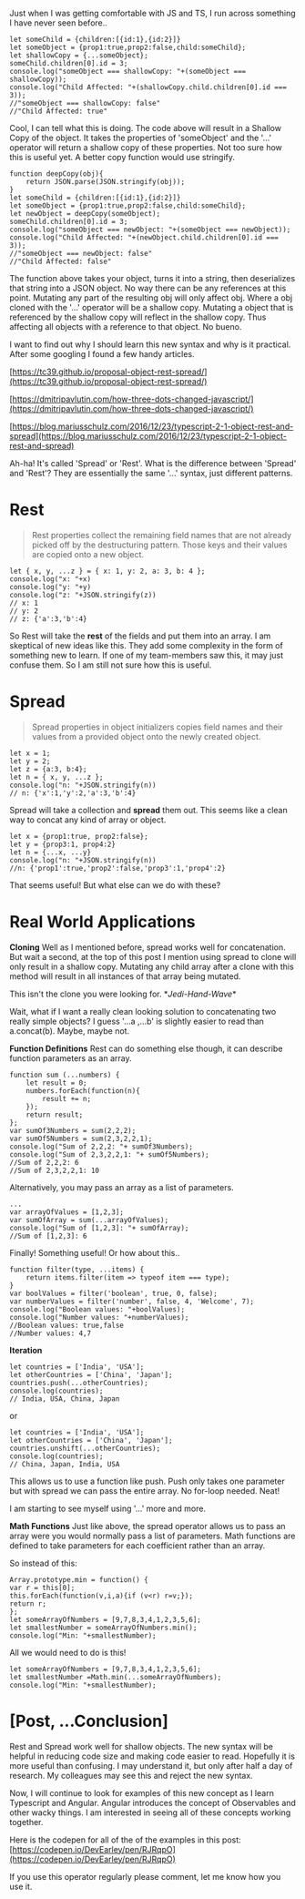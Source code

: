Just when I was getting comfortable with JS and TS, I run across something I have never seen before..

	let someChild = {children:[{id:1},{id:2}]}
	let someObject = {prop1:true,prop2:false,child:someChild};
	let shallowCopy = {...someObject}; 
	someChild.children[0].id = 3;
	console.log("someObject === shallowCopy: "+(someObject === shallowCopy));
	console.log("Child Affected: "+(shallowCopy.child.children[0].id === 3));
	//"someObject === shallowCopy: false"
	//"Child Affected: true"
	

Cool, I can tell what this is doing. The code above will result in a Shallow Copy of the object. It takes the properties of 'someObject' and the '...' operator will return a shallow copy of these properties. Not too sure how this is useful yet. A better copy function would use stringify.

	function deepCopy(obj){
		return JSON.parse(JSON.stringify(obj));
	}
	let someChild = {children:[{id:1},{id:2}]}
	let someObject = {prop1:true,prop2:false,child:someChild};
	let newObject = deepCopy(someObject); 	
	someChild.children[0].id = 3;
	console.log("someObject === newObject: "+(someObject === newObject));
	console.log("Child Affected: "+(newObject.child.children[0].id === 3));
	//"someObject === newObject: false"
	//"Child Affected: false"
	

The function above takes your object, turns it into a string, then deserializes that string into a JSON object. No way there can be any references at this point. Mutating any part of the resulting obj will only affect obj. Where a obj cloned with the '...' operator will be a shallow copy. Mutating a object that is referenced by the shallow copy will reflect in the shallow copy. Thus affecting all objects with a reference to that object. No bueno. 

I want to find out why I should learn this new syntax and why is it practical. After some googling I found a few handy articles. 

[https://tc39.github.io/proposal-object-rest-spread/](https://tc39.github.io/proposal-object-rest-spread/)

[https://dmitripavlutin.com/how-three-dots-changed-javascript/](https://dmitripavlutin.com/how-three-dots-changed-javascript/)

[https://blog.mariusschulz.com/2016/12/23/typescript-2-1-object-rest-and-spread](https://blog.mariusschulz.com/2016/12/23/typescript-2-1-object-rest-and-spread)

Ah-ha! It's called 'Spread' or 'Rest'. What is the difference between 'Spread' and 'Rest'? They are essentially the same '...' syntax, just different patterns. 

# Rest

> Rest properties collect the remaining field names that are not already picked off by the destructuring pattern. Those keys and their values are copied onto a new object.

	let { x, y, ...z } = { x: 1, y: 2, a: 3, b: 4 };
	console.log("x: "+x)
	console.log("y: "+y)
	console.log("z: "+JSON.stringify(z))
	// x: 1
	// y: 2
	// z: {'a':3,'b':4}
	

So Rest will take the **rest** of the fields and put them into an array. I am skeptical of new ideas like this. They add some complexity in the form of something new to learn. If one of my team-members saw this, it may just confuse them. So I am still not sure how this is useful. 

# Spread
> Spread properties in object initializers copies field names and their values from a provided object onto the newly created object.

	let x = 1;
	let y = 2;
	let z = {a:3, b:4};
	let n = { x, y, ...z };
	console.log("n: "+JSON.stringify(n))
	// n: {'x':1,'y':2,'a':3,'b':4}
	
	
Spread will take a collection and **spread** them out. This seems like a clean way to concat any kind of array or object. 
	
	let x = {prop1:true, prop2:false};
	let y = {prop3:1, prop4:2}
	let n = {...x, ...y}
	console.log("n: "+JSON.stringify(n))
	//n: {'prop1':true,'prop2':false,'prop3':1,'prop4':2}
	
	
That seems useful! But what else can we do with these?

# Real World Applications

**Cloning**
Well as I mentioned before, spread works well for concatenation. But wait a second, at the top of this post I mention using spread to clone will only result in a shallow copy. Mutating any child array after a clone with this method will result in all instances of that array being mutated. 

This isn't the clone you were looking for.  \**Jedi-Hand-Wave*\* 

Wait, what if I want a really clean looking solution to concatenating two really simple objects? I guess '...a ,...b' is slightly easier to read than a.concat(b). Maybe, maybe not. 

**Function Definitions**
Rest can do something else though, it can describe function parameters as an array.

	function sum (...numbers) {
		let result = 0;
		numbers.forEach(function(n){
			result += n;
		});
		return result;
	};
	var sumOf3Numbers = sum(2,2,2);
	var sumOf5Numbers = sum(2,3,2,2,1);
	console.log("Sum of 2,2,2: "+ sumOf3Numbers);
	console.log("Sum of 2,3,2,2,1: "+ sumOf5Numbers);
	//Sum of 2,2,2: 6
	//Sum of 2,3,2,2,1: 10
	
Alternatively, you may pass an array as a list of parameters. 

	...
	var arrayOfValues = [1,2,3];
	var sumOfArray = sum(...arrayOfValues);
	console.log("Sum of [1,2,3]: "+ sumOfArray);
	//Sum of [1,2,3]: 6
	
Finally! Something useful! Or how about this.. 

	function filter(type, ...items) {  
		return items.filter(item => typeof item === type);
	}
	var boolValues = filter('boolean', true, 0, false);	
	var numberValues = filter('number', false, 4, 'Welcome', 7);
	console.log("Boolean values: "+boolValues);
	console.log("Number values: "+numberValues);
	//Boolean values: true,false
	//Number values: 4,7
	

**Iteration**
	
	let countries = ['India', 'USA'];
	let otherCountries = ['China', 'Japan'];
	countries.push(...otherCountries);
	console.log(countries);
	// India, USA, China, Japan
	

or 

	let countries = ['India', 'USA'];
	let otherCountries = ['China', 'Japan'];
	countries.unshift(...otherCountries);
	console.log(countries);
	// China, Japan, India, USA
	

This allows us to use a function like push. Push only takes one parameter but with spread we can pass the entire array. No for-loop needed. Neat! 

I am starting to see myself using '...' more and more.


**Math Functions**
Just like above, the spread operator allows us to pass an array were you would normally pass a list of parameters. Math functions are defined to take parameters for each coefficient rather than an array.

So instead of this:
	
	Array.prototype.min = function() {
    var r = this[0];
    this.forEach(function(v,i,a){if (v<r) r=v;});
    return r;
	};
	let someArrayOfNumbers = [9,7,8,3,4,1,2,3,5,6];
	let smallestNumber = someArrayOfNumbers.min();
	console.log("Min: "+smallestNumber);	
	

All we would need to do is this!

	let someArrayOfNumbers = [9,7,8,3,4,1,2,3,5,6];
	let smallestNumber =Math.min(...someArrayOfNumbers);
	console.log("Min: "+smallestNumber);
	

# [Post, ...Conclusion]

Rest and Spread work well for shallow objects. The new syntax will be helpful in reducing code size and making code easier to read. Hopefully it is more useful than confusing. I may understand it, but only after half a day of research. My colleagues may see this and reject the new syntax.

Now, I will continue to look for examples of this new concept as I learn Typescript and Angular. Angular introduces the concept of Observables and other wacky things. I am interested in seeing all of these concepts working together.

Here is the codepen for all of the of the examples in this post: [https://codepen.io/DevEarley/pen/RJRqpO](https://codepen.io/DevEarley/pen/RJRqpO)

If you use this operator regularly please comment, let me know how you use it.
